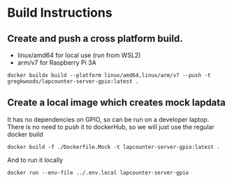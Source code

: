 # Build Instructions

## Create and push a cross platform build.

* linux/amd64 for local use (run from WSL2)
* arm/v7 for Raspberry Pi 3A

```
docker buildx build --platform linux/amd64,linux/arm/v7 --push -t gregkwoods/lapcounter-server-gpio:latest .
```

## Create a local image which creates mock lapdata

It has no dependencies on GPIO, so can be run on a developer laptop.
There is no need to push it to dockerHub, so we will just use the regular docker build

```
docker build -f ./Dockerfile.Mock -t lapcounter-server-gpio:latest .
```

And to run it locally

```
docker run --env-file ../.env.local lapcounter-server-gpio
```